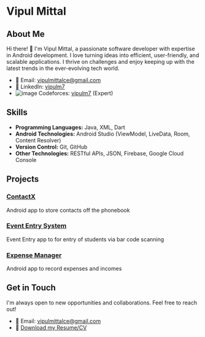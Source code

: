 # Vipul Mittal

## About Me

Hi there! 👋 I'm Vipul Mittal, a passionate software developer with expertise in Android development. I love turning ideas into efficient, user-friendly, and scalable applications. I thrive on challenges and enjoy keeping up with the latest trends in the ever-evolving tech world.

- 📧 Email: [vipulmittalce@gmail.com](mailto:vipulmittalce@gmail.com)
- 💼 LinkedIn: [vipulm7](https://www.linkedin.com/in/vipulm7/)
- ![image](https://github.com/vipulm7/vipulm7/assets/94779461/10c637f3-18ef-4950-b817-b534675396dc)
Codeforces: [vipulm7](https://codeforces.com/profile/vipulm7) (Expert)

## Skills

- **Programming Languages:** Java, XML, Dart
- **Android Technologies:** Android Studio (ViewModel, LiveData, Room, Content Resolver)
- **Version Control:** Git, GitHub
- **Other Technologies:** RESTful APIs, JSON, Firebase, Google Cloud Console

## Projects

### [ContactX](https://github.com/vipulm7/contactX)
Android app to store contacts off the phonebook

### [Event Entry System](https://github.com/vipulm7/Event-Entry-System)
Event Entry app to for entry of students via bar code scanning

### [Expense Manager](https://github.com/vipulm7/ExpenseManager)
Android app to record expenses and incomes

## Get in Touch

I'm always open to new opportunities and collaborations. Feel free to reach out!

- 📧 Email: [vipulmittalce@gmail.com](mailto:vipulmittalce@gmail.com)
- 📱 [Download my Resume/CV](https://drive.google.com/drive/folders/1tXVqKlphGe7r4zbK2ONK5BCZ31MMH74h)
